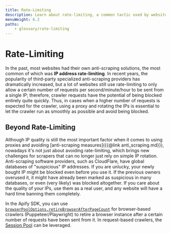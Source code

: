 ```yaml
---
title: Rate-Limiting
description: Learn about rate-limiting, a common tactic used by websites to avoid a large rate of requests from a single IP address.
menuWeight: 6.2
paths:
    - glossary/rate-limiting
---
```


# Rate-Limiting

In the past, most websites had their own anti-scraping solutions, the most common of which was **IP address rate-limiting**. In recent years, the popularity of third-party specialized anti-scraping providers has dramatically increased, but a lot of websites still use rate-limiting to only allow a certain number of requests per second/minute/hour to be sent from a single IP; therefore, crawler requests have the potential of being blocked entirely quite quickly. Thus, in cases when a higher number of requests is expected for the crawler, using a proxy and rotating the IPs is essential to let the crawler run as smoothly as possible and avoid being blocked.

## Beyond Rate-Limiting

Although IP quality is still the most important factor when it comes to using proxies and avoiding [anti-scraping measures]({{@link anti_scraping.md}}), nowadays it's not just about avoiding rate-limiting, which brings new challenges for scrapers that can no longer just rely on simple IP rotation. Anti-scraping software providers, such as CloudFlare, have global databases of "suspicious" IP addresses. If you are unlucky, your newly bought IP might be blocked even before you use it. If the previous owners overused it, it might have already been marked as suspicious in many databases, or even (very likely) was blocked altogether. If you care about the quality of your IPs, use them as a real user, and any website will have a hard time banning them completely.

In the Apify SDK, you can use [`browserPoolOptions.retireBrowserAfterPageCount`](https://github.com/apify/browser-pool#features) for browser-based crawlers (Puppeteer/Playwright) to retire a browser instance after a certain number of requests have been sent from it. In request-based crawlers, the [Session Pool](https://sdk.apify.com/docs/api/session-pool) can be leveraged.
